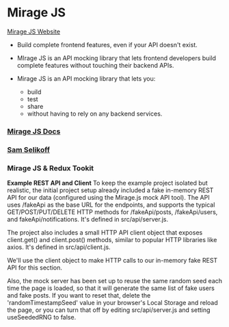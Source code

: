 # Mirage JS

[Mirage JS Website](https://miragejs.com/)

- Build complete frontend features, even if your API doesn't exist.
- MIrage JS is an API mocking library that lets frontend developers build complete features without touching their backend APIs.

- Mirage JS is an API mocking library that lets you:
  - build
  - test
  - share
  - without having to rely on any backend services.

### [Mirage JS Docs](https://miragejs.com/docs/getting-started/introduction/)

### [Sam Selikoff](https://samselikoff.com/)

### **Mirage JS & Redux Tookit**

**Example REST API and Client**
To keep the example project isolated but realistic, the initial project setup already included a fake in-memory REST API for our data (configured using the Mirage.js mock API tool). The API uses /fakeApi as the base URL for the endpoints, and supports the typical GET/POST/PUT/DELETE HTTP methods for /fakeApi/posts, /fakeApi/users, and fakeApi/notifications. It's defined in src/api/server.js.

The project also includes a small HTTP API client object that exposes client.get() and client.post() methods, similar to popular HTTP libraries like axios. It's defined in src/api/client.js.

We'll use the client object to make HTTP calls to our in-memory fake REST API for this section.

Also, the mock server has been set up to reuse the same random seed each time the page is loaded, so that it will generate the same list of fake users and fake posts. If you want to reset that, delete the 'randomTimestampSeed' value in your browser's Local Storage and reload the page, or you can turn that off by editing src/api/server.js and setting useSeededRNG to false.
